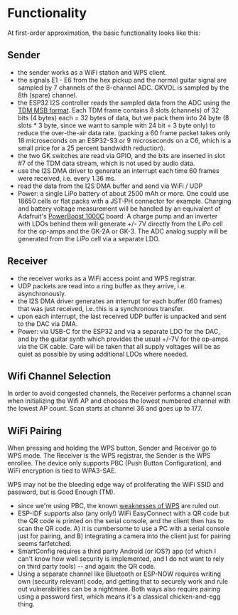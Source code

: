 # Functionality 

At first-order approximation, the basic functionality looks like this:


## Sender

  * the sender works as a WiFi station and WPS client. 
  * the signals E1 - E6 from the hex pickup and the normal guitar signal are sampled by 7 channels of the 8-channel ADC. GKVOL is sampled by the 8th (spare) channel. 
  * the ESP32 I2S controller reads the sampled data from the ADC using the [TDM MSB format](https://docs.espressif.com/projects/esp-idf/en/latest/esp32c5/api-reference/peripherals/i2s.html#tdm-mode). Each TDM frame contains 8 slots (channels) of 32 bits (4 bytes) each = 32 bytes of data, but we pack them into 24 byte (8 slots * 3 byte, since we want to sample with 24 bit = 3 byte only) to reduce the over-the-air data rate. (packing a 60 frame packet takes only 18 microseconds on an ESP32-S3 or 9 microseconds on a C6, which is a small price for a 25 percent bandwidth reduction). 
  * the two GK switches are read via GPIO, and the bits are inserted in slot #7 of the TDM data stream, which is not used by audio data. 
  * use the I2S DMA driver to generate an interrupt each time 60 frames were received, i.e. every 1.36 ms. 
  * read the data from the I2S DMA buffer and send via WiFi / UDP
  * Power: a single LiPo battery of about 2500 mAh or more. One could use 18650 cells or flat packs with a JST-PH connector for example. Charging and battery voltage measurement will be handled by an equivalent of Adafruit's [PowerBoost 1000C](https://learn.adafruit.com/adafruit-powerboost-1000c-load-share-usb-charge-boost/overview) board. A charge pump and an inverter with LDOs behind them will generate +/- 7V directly from the LiPo cell for the op-amps and the GK-2A or GK-3. The ADC analog supply will be generated from the LiPo cell via a separate LDO. 

## Receiver

  * the receiver works as a WiFi access point and WPS registrar. 
  * UDP packets are read into a ring buffer as they arrive, i.e. asynchronously.
  * the I2S DMA driver generates an interrupt for each buffer (60 frames) that was just received, i.e. this is a synchronous transfer. 
  * upon each interrupt, the last received UDP buffer is unpacked and sent to the DAC via DMA. 
  * Power: via USB-C for the ESP32 and via a separate LDO for the DAC, and by the guitar synth which provides the usual +/-7V for the op-amps via the GK cable. Care will be taken that all supply voltages will be as quiet as possible by using additional LDOs where needed.

## Wifi Channel Selection

In order to avoid congested channels, the Receiver performs a channel scan when initializing the Wifi AP and chooses the lowest numbered channel with the lowest AP count. Scan starts at channel 36 and goes up to 177. 

## WiFi Pairing

When pressing and holding the WPS button, Sender and Receiver go to WPS mode. The Receiver is the WPS registrar, the Sender is the WPS enrollee. The device only supports PBC (Push Button Configuration), and WiFi encryption is tied to WPA3-SAE. 

WPS may not be the bleeding edge way of proliferating the WiFi SSID and password, but is Good Enough (TM). 

 * since we're using PBC, the known [weaknesses of WPS](https://en.wikipedia.org/wiki/Wi-Fi_Protected_Setup#Security) are ruled out.
 * ESP-IDF supports also (any only!) WiFi EasyConnect with a QR code but the QR code is printed on the serial console, and the client then has to scan the QR code. A) it is cumbersome to use a PC with a serial console just for pairing, and B) integrating a camera into the client just for pairing seems farfetched. 
 * SmartConfig requires a third party Android (or iOS?) app (of which I can't know how well security is implemented, and I do not want to rely on third party tools) --  and again: the QR code. 
 * Using a separate channel like Bluetooth or ESP-NOW requires writing own (security relevant) code, and getting that to securely work and rule out vulnerabilities can be a nightmare. Both ways also require pairing using a password first, which means it's a classical chicken-and-egg thing. 




